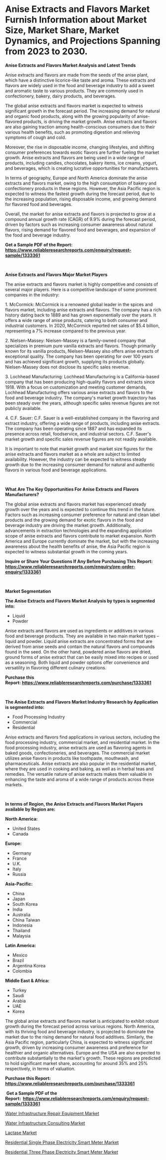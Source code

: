 <p><h1>Anise Extracts and Flavors Market Furnish Information about Market Size, Market Share, Market Dynamics, and Projections Spanning from 2023 to 2030.</h1></p><p><strong>Anise Extracts and Flavors Market Analysis and Latest Trends</strong></p>
<p><p>Anise extracts and flavors are made from the seeds of the anise plant, which have a distinctive licorice-like taste and aroma. These extracts and flavors are widely used in the food and beverage industry to add a sweet and aromatic taste to various products. They are commonly used in confectionery, bakery, dairy products, and beverages.</p><p>The global anise extracts and flavors market is expected to witness significant growth in the forecast period. The increasing demand for natural and organic food products, along with the growing popularity of anise-flavored products, is driving the market growth. Anise extracts and flavors are also gaining traction among health-conscious consumers due to their various health benefits, such as promoting digestion and relieving symptoms of cough and cold.</p><p>Moreover, the rise in disposable income, changing lifestyles, and shifting consumer preferences towards exotic flavors are further fueling the market growth. Anise extracts and flavors are being used in a wide range of products, including candies, chocolates, bakery items, ice creams, yogurt, and beverages, which is creating lucrative opportunities for manufacturers.</p><p>In terms of geography, Europe and North America dominate the anise extracts and flavors market, owing to the high consumption of bakery and confectionery products in these regions. However, the Asia Pacific region is expected to witness the fastest growth during the forecast period, due to the increasing population, rising disposable income, and growing demand for flavored food and beverages.</p><p>Overall, the market for anise extracts and flavors is projected to grow at a compound annual growth rate (CAGR) of 9.9% during the forecast period, driven by factors such as increasing consumer awareness about natural flavors, rising demand for flavored food and beverages, and expansion of the food and beverage industry.</p></p>
<p><strong>Get a Sample PDF of the Report:&nbsp; <a href="https://www.reliableresearchreports.com/enquiry/request-sample/1333361">https://www.reliableresearchreports.com/enquiry/request-sample/1333361</a></strong></p>
<p>&nbsp;</p>
<p><strong>Anise Extracts and Flavors Major Market Players</strong></p>
<p><p>The anise extracts and flavors market is highly competitive and consists of several major players. Here is a competitive landscape of some prominent companies in the industry:</p><p>1. McCormick: McCormick is a renowned global leader in the spices and flavors market, including anise extracts and flavors. The company has a rich history dating back to 1889 and has grown exponentially over the years. It offers a wide range of anise products, catering to both consumer and industrial customers. In 2020, McCormick reported net sales of $5.4 billion, representing a 7% increase compared to the previous year.</p><p>2. Nielsen-Massey: Nielsen-Massey is a family-owned company that specializes in premium pure vanilla extracts and flavors. Though primarily known for its vanilla products, Nielsen-Massey also offers anise extracts of exceptional quality. The company has been operating for over 100 years and has achieved significant growth, supplying its products globally. Nielsen-Massey does not disclose its specific sales revenue.</p><p>3. Lochhead Manufacturing: Lochhead Manufacturing is a California-based company that has been producing high-quality flavors and extracts since 1918. With a focus on customization and meeting customer demands, Lochhead Manufacturing offers various anise extracts and flavors to the food and beverage industry. The company's market growth trajectory has been steady over the years, although specific sales revenue figures are not publicly available.</p><p>4. C.F. Sauer: C.F. Sauer is a well-established company in the flavoring and extract industry, offering a wide range of products, including anise extracts. The company has been operating since 1887 and has expanded its presence across retail, foodservice, and industrial sectors. C.F. Sauer's market growth and specific sales revenue figures are not readily available.</p><p>It is important to note that market growth and market size figures for the anise extracts and flavors market as a whole are subject to limited availability. However, the industry can be expected to witness steady growth due to the increasing consumer demand for natural and authentic flavors in various food and beverage applications.</p></p>
<p>&nbsp;</p>
<p><strong>What Are The Key Opportunities For Anise Extracts and Flavors Manufacturers?</strong></p>
<p><p>The global anise extracts and flavors market has experienced steady growth over the years and is expected to continue this trend in the future. Factors such as increasing consumer preference for natural and clean label products and the growing demand for exotic flavors in the food and beverage industry are driving the market growth. Additionally, advancements in extraction technologies and the expanding application scope of anise extracts and flavors contribute to market expansion. North America and Europe currently dominate the market, but with the increasing awareness about the health benefits of anise, the Asia Pacific region is expected to witness substantial growth in the coming years.</p></p>
<p><strong>Inquire or Share Your Questions If Any Before Purchasing This Report: <a href="https://www.reliableresearchreports.com/enquiry/pre-order-enquiry/1333361">https://www.reliableresearchreports.com/enquiry/pre-order-enquiry/1333361</a></strong></p>
<p>&nbsp;</p>
<p><strong>Market Segmentation</strong></p>
<p><strong>The Anise Extracts and Flavors Market Analysis by types is segmented into:</strong></p>
<p><ul><li>Liquid</li><li>Powder</li></ul></p>
<p><p>Anise extracts and flavors are used as ingredients or additives in various food and beverage products. They are available in two main market types – liquid and powder. Liquid anise extracts are concentrated forms that are derived from anise seeds and contain the natural flavors and compounds found in the seed. On the other hand, powdered anise flavors are dried, ground forms of anise extract that can be easily mixed into recipes or used as a seasoning. Both liquid and powder options offer convenience and versatility in flavoring different culinary creations.</p></p>
<p><strong>Purchase this Report:&nbsp;<a href="https://www.reliableresearchreports.com/purchase/1333361">https://www.reliableresearchreports.com/purchase/1333361</a></strong></p>
<p>&nbsp;</p>
<p><strong>The Anise Extracts and Flavors Market Industry Research by Application is segmented into:</strong></p>
<p><ul><li>Food Processing Industry</li><li>Commercial</li><li>Residential</li></ul></p>
<p><p>Anise extracts and flavors find applications in various sectors, including the food processing industry, commercial market, and residential market. In the food processing industry, anise extracts are used as flavoring agents in baked goods, confectioneries, and beverages. The commercial market utilizes anise flavors in products like toothpaste, mouthwash, and pharmaceuticals. Anise extracts are also popular in the residential market, where they are used in cooking and baking, as well as in herbal teas and remedies. The versatile nature of anise extracts makes them valuable in enhancing the taste and aroma of a wide range of products across these markets.</p></p>
<p>&nbsp;</p>
<p><strong>In terms of Region, the Anise Extracts and Flavors Market Players available by Region are:</strong></p>
<p>
    <p> <strong> North America: </strong>
        <ul>
            <li>United States</li>
            <li>Canada</li>
        </ul>
        </p> 
    <p> <strong> Europe: </strong>
        <ul>
            <li>Germany</li>
            <li>France</li>
            <li>U.K.</li>
            <li>Italy</li>
            <li>Russia</li>
        </ul>
        </p> 
    <p> <strong> Asia-Pacific: </strong>
        <ul>
            <li>China</li>
            <li>Japan</li>
            <li>South Korea</li>
            <li>India</li>
            <li>Australia</li>
            <li>China Taiwan</li>
            <li>Indonesia</li>
            <li>Thailand</li>
            <li>Malaysia</li>
        </ul>
        </p> 
    <p> <strong> Latin America: </strong>
        <ul>
            <li>Mexico</li>
            <li>Brazil</li>
            <li>Argentina Korea</li>
            <li>Colombia</li>
        </ul>
        </p> 
    <p> <strong> Middle East & Africa: </strong>
        <ul>
            <li>Turkey</li>
            <li>Saudi</li>
            <li>Arabia</li>
            <li>UAE</li>
            <li>Korea</li>
        </ul>
    </p>
    </p>
<p><p>The global anise extracts and flavors market is anticipated to exhibit robust growth during the forecast period across various regions. North America, with its thriving food and beverage industry, is projected to dominate the market due to the rising demand for natural food additives. Similarly, the Asia Pacific region, particularly China, is expected to witness significant growth, driven by increasing consumer awareness and preference for healthier and organic alternatives. Europe and the USA are also expected to contribute substantially to the market's growth. These regions are predicted to hold significant market share, accounting for around 35% and 25% respectively, in terms of valuation.</p></p>
<p><strong>Purchase this Report: <a href="https://www.reliableresearchreports.com/purchase/1333361">https://www.reliableresearchreports.com/purchase/1333361</a></strong></p>
<p>&nbsp;<strong>Get a Sample PDF of the Report:&nbsp;&nbsp;<a href="https://www.reliableresearchreports.com/enquiry/request-sample/1333361">https://www.reliableresearchreports.com/enquiry/request-sample/1333361</a></strong></p>
<p><strong></strong></p>
<p><p><a href="https://github.com/Chiragrp22/Market-Research-Report-List-1/blob/main/water-infrastructure-repair-equipment-market.md">Water Infrastructure Repair Equipment Market</a></p><p><a href="https://github.com/Chiragrp23/Market-Research-Report-List-1/blob/main/water-infrastructure-consulting-market.md">Water Infrastructure Consulting Market</a></p><p><a href="https://medium.com/@damorgan64868/lactase-market-size-growth-forecast-2023-2030-bd36ae848c11">Lactase Market</a></p><p><a href="https://www.linkedin.com/pulse/residential-single-phase-electricity-smart-meter-market-jtjcc/">Residential Single Phase Electricity Smart Meter Market</a></p><p><a href="https://www.linkedin.com/pulse/residential-three-phase-electricity-smart-meter-market-chwac/">Residential Three Phase Electricity Smart Meter Market</a></p></p>